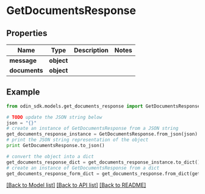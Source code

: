 # GetDocumentsResponse


## Properties

Name | Type | Description | Notes
------------ | ------------- | ------------- | -------------
**message** | **object** |  | 
**documents** | **object** |  | 

## Example

```python
from odin_sdk.models.get_documents_response import GetDocumentsResponse

# TODO update the JSON string below
json = "{}"
# create an instance of GetDocumentsResponse from a JSON string
get_documents_response_instance = GetDocumentsResponse.from_json(json)
# print the JSON string representation of the object
print GetDocumentsResponse.to_json()

# convert the object into a dict
get_documents_response_dict = get_documents_response_instance.to_dict()
# create an instance of GetDocumentsResponse from a dict
get_documents_response_form_dict = get_documents_response.from_dict(get_documents_response_dict)
```
[[Back to Model list]](../README.md#documentation-for-models) [[Back to API list]](../README.md#documentation-for-api-endpoints) [[Back to README]](../README.md)


